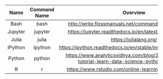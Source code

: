 | Name | Command Name | Overview | Further Reading
| :--: |:------------:|:--------:|:--------------:
| Bash | bash | http://write.flossmanuals.net/command-line/introduction/ |
| Jupyter | jupyter | https://jupyter.readthedocs.io/en/latest/install.html#install |
| Julia | julia | https://julialang.org/ | http://ucidatascienceinitiative.github.io/IntroToJulia/ |
| IPython | ipython | https://ipython.readthedocs.io/en/stable/install/kernel_install.html |
| Python | python | https://www.analyticsvidhya.com/blog/2016/01/complete-tutorial-learn-data-science-python-scratch-2/ |
| R     | r | https://www.rstudio.com/online-learning/#r-programming |
